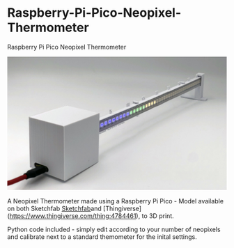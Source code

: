 # Raspberry-Pi-Pico-Neopixel-Thermometer
Raspberry Pi Pico Neopixel Thermometer

![Screen](https://github.com/digitalurban/Raspberry-Pi-Pico-Neopixel-Thermometer/blob/main/Picothemside.jpg)

A Neopixel Thermometer made using a Raspberry Pi Pico - Model available on both Sketchfab [Sketchfab](https://skfb.ly/6ZvN9)and [Thingiverse] (https://www.thingiverse.com/thing:4784461), to 3D print.

Python code included - simply edit according to your number of neopixels and calibrate next to a standard themometer for the inital settings.




